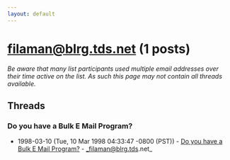 ```yaml
---
layout: default
---
```


# filaman@blrg.tds.net (1 posts)

_Be aware that many list participants used multiple email addresses over their time active on the list. As such this page may not contain all threads available._

## Threads

### Do you have a Bulk E Mail Program?
+ 1998-03-10 (Tue, 10 Mar 1998 04:33:47 -0800 (PST)) - [Do you have a Bulk E Mail Program?](/archive/1998/03/4aa3698e740652b852ea07bd1762ae2688332482019f3935fa5fc9483b6ffa6b) - _filaman@blrg.tds.net_

